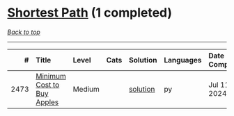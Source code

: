 # [Shortest Path](<https://leetcode.com/tag/Shortest-Path/>) (1 completed)

*[Back to top](<../../README.md>)*

------

|    # | Title                                                                                    | Level   | Cats   | Solution                                              | Languages   | Date Complete   |
|-----:|:-----------------------------------------------------------------------------------------|:--------|:-------|:------------------------------------------------------|:------------|:----------------|
| 2473 | [Minimum Cost to Buy Apples](<https://leetcode.com/problems/minimum-cost-to-buy-apples>) | Medium  |        | [solution](<../_2473. Minimum Cost to Buy Apples.md>) | py          | Jul 11, 2024    |